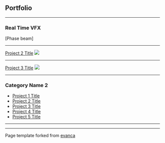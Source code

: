 ## Portfolio

---

### Real Time VFX

[Phase beam]
 <source src="videos/PhaseBeam_zoom.mp4" type="video/mp4"/>

---
[Project 2 Title](/pdf/sample_presentation.pdf)
<img src="images/dummy_thumbnail.jpg?raw=true"/>

---
[Project 3 Title](http://example.com/)
<img src="images/dummy_thumbnail.jpg?raw=true"/>

---

### Category Name 2

- [Project 1 Title](http://example.com/)
- [Project 2 Title](http://example.com/)
- [Project 3 Title](http://example.com/)
- [Project 4 Title](http://example.com/)
- [Project 5 Title](http://example.com/)

---




---
<p style="corto.jpng">Page template forked from <a href="https://github.com/evanca/quick-portfolio">evanca</a></p>
<!-- Remove above link if you don't want to attibute -->
